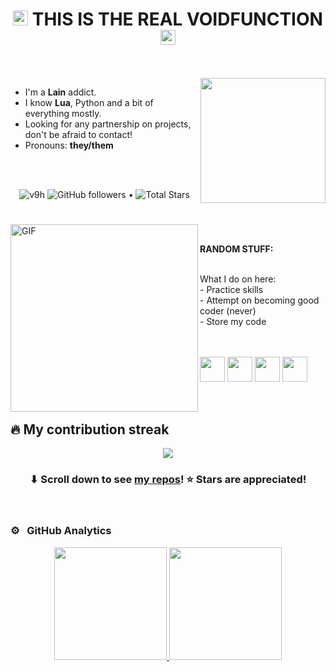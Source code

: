 <h1 align="center">
  <a target="_blank">
    <img src="https://github.com/JayantGoel001/JayantGoel001/blob/master/GIF/Earth.gif" width="24px" style="max-width:100%;">
  </a>
  THIS IS THE REAL VOIDFUNCTION
  <a target="_blank">
    <img src="https://github.com/JayantGoel001/JayantGoel001/blob/master/GIF/Earth.gif"  width="24px" style="max-width:100%;">
  </a>
</h1>

<br/>
<br/>
<a target="_blank">
  <img align="right" width = '200' height = '200' src="https://i.pinimg.com/originals/6d/cf/20/6dcf20b7f96dd4108e1f95ee800730f6.gif">
</a>

- I'm a **Lain** addict.
- I know **Lua**, Python and a bit of everything mostly.
- Looking for any partnership on projects, don't be afraid to contact!
- Pronouns: **they/them**


<br/>
<br/>


<p align="center">  
  <img src="https://komarev.com/ghpvc/?username=v9h" alt="v9h" />
  <img alt="GitHub followers" src="https://img.shields.io/github/followers/v9h?label=Followers&style=social"> •   
  <img src="https://img.shields.io/github/stars/v9h?label=Stars" alt="Total Stars">
</p>




#

<a target="_blank"><img align="left" height="300" width="300" alt="GIF" src="https://data.whicdn.com/images/323877210/original.gif"></a>
<br/>


**RANDOM STUFF:**  


<br/>
What I do on here:
<br/>
- Practice skills
<br/>
- Attempt on becoming good coder (never)
<br/>
- Store my code
<br/>
<br/>
<br/>

<code><img height="40" width="40" src="https://upload.wikimedia.org/wikipedia/commons/thumb/c/cf/Lua-Logo.svg/1024px-Lua-Logo.svg.png"></code>
<code><img height="40" width="40" src="https://brandslogos.com/wp-content/uploads/images/large/python-logo.png"></code>
<code><img height="40" width="40" src="https://avatars.githubusercontent.com/u/14807257?s=200&v=4"></code>
<code><img height="40" width="40" src="https://clipart-best.com/img/trollface/trollface-clip-art-7.png"></code>

<br/>

## 🔥 My contribution streak

<p align="center">
  <a href="https://github.com/smir45/github-readme-streak-stats">
    <img src="https://github-readme-streak-stats.herokuapp.com/?user=v9h#version3"/>
  </a>
</p>

<h3 align="center">⬇ Scroll down to see <a href="https://github.com/v9h?tab=repositories">my repos</a>! ⭐ Stars are appreciated!</h3>




<br/>

### ⚙️ &nbsp; GitHub Analytics

<p align="center">
<a href="https://github.com/smir45">
  <img height="180em" src="https://github-readme-stats-eight-theta.vercel.app/api?username=v9h&show_icons=true&theme=vue-light&include_all_commits=true&count_private=true" />
  <img height="180em" src="https://github-readme-stats-eight-theta.vercel.app/api/top-langs/?username=v9h&layout=compact&exclude_lang=java+r&theme=vue-light" />
</a>
</p>



<div align="center">


<br/>
